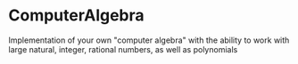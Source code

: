 # ComputerAlgebra
 Implementation of your own "computer algebra" with the ability to work with large natural, integer, rational numbers, as well as polynomials
